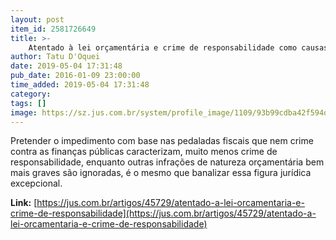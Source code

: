 ```yaml
---
layout: post
item_id: 2581726649
title: >-
    Atentado à lei orçamentária e crime de responsabilidade como causas de impeachment
author: Tatu D'Oquei
date: 2019-05-04 17:31:48
pub_date: 2016-01-09 23:00:00
time_added: 2019-05-04 17:31:48
category: 
tags: []
image: https://sz.jus.com.br/system/profile_image/1109/93b99cdba42f594d87e74e8e9af6ed74_normal.jpg
---
```


Pretender o impedimento com base nas pedaladas fiscais que nem crime contra as finanças públicas caracterizam, muito menos crime de responsabilidade, enquanto outras infrações de natureza orçamentária bem mais graves são ignoradas, é o mesmo que banalizar essa figura jurídica excepcional.

**Link:** [https://jus.com.br/artigos/45729/atentado-a-lei-orcamentaria-e-crime-de-responsabilidade](https://jus.com.br/artigos/45729/atentado-a-lei-orcamentaria-e-crime-de-responsabilidade)

